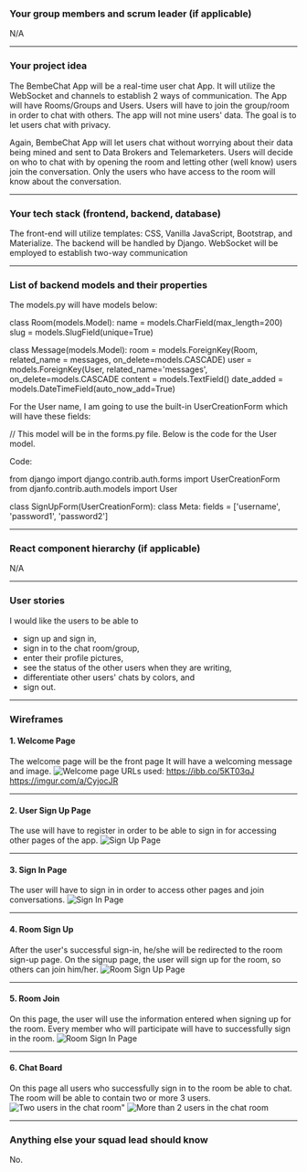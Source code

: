 ### Your group members and scrum leader (if applicable) 
N/A

---

### Your project idea 

The BembeChat App will be a real-time user chat App. It will utilize the WebSocket and channels to establish 2 ways of communication. The App will have Rooms/Groups and Users. Users will have to join the group/room in order to chat with others. The app will not mine users' data. The goal is to let users chat with privacy. 

Again, BembeChat App will let users chat without worrying about their data being mined and sent to Data Brokers and Telemarketers. Users will decide on who to chat with by opening the room and letting other (well know) users join the conversation. Only the users who have access to the room will know about the conversation.

---

### Your tech stack (frontend, backend, database)

The front-end will utilize templates: CSS, Vanilla JavaScript, Bootstrap, and Materialize.
The backend will be handled by Django.
WebSocket will be employed to establish two-way communication

---

### List of backend models and their properties

The models.py will have models below:

class Room(models.Model):
    name = models.CharField(max_length=200)
    slug = models.SlugField(unique=True)

class Message(models.Model):
    room = models.ForeignKey(Room, related_name = messages, on_delete=models.CASCADE)
    user = models.ForeignKey(User, related_name='messages', on_delete=models.CASCADE
    content = models.TextField()
    date_added = models.DateTimeField(auto_now_add=True)
 

For the User name, I am going to use the built-in UserCreationForm which will have these fields:

 // This model will be in the forms.py file. Below is the code for the User model. 

Code: 

from django import django.contrib.auth.forms import UserCreationForm
from djanfo.contrib.auth.models import User

class SignUpForm(UserCreationForm):
      class Meta:
      fields = ['username', 'password1', 'password2']


---

### React component hierarchy (if applicable)
N/A

---

### User stories
I would like the  users to be able to
- sign up and sign in,
- sign in to the chat room/group,
- enter their profile pictures,
- see the status of the other users when they are writing, 
- differentiate other users' chats by colors, and
- sign out.

---

### Wireframes

#### 1. Welcome Page
The welcome page will be the front page 
It will have a welcoming message and image.
![Welcome page](https://imgur.com/a/CyjocJR)
URLs used: 
https://ibb.co/5KT03qJ
https://imgur.com/a/CyjocJR

---

#### 2. User Sign Up Page
The use will have to register in order to be able to sign in for accessing other pages of the app.
![Sign Up Page](https://imgur.com/a/cY22GJF)

---

#### 3. Sign In Page
The user will have to sign in in order to access other pages and join conversations.
![Sign In Page](https://imgur.com/a/JWBHGKi)

---

#### 4. Room Sign Up
After the user's successful sign-in, he/she will be redirected to the room sign-up page. On the signup page, the user will sign up for the room, so others can join him/her.
![Room Sign Up Page](https://imgur.com/a/T8fzrHn)

---

#### 5. Room Join
On this page, the user will use the information entered when signing up for the room. Every member who will participate will have to successfully sign in the room.
![Room Sign In Page](https://imgur.com/a/TIUnUMk)

---

#### 6. Chat Board
On this page all users who successfully sign in to the room be able to chat. The room will be able to contain two or more 3 users.
![Two users in the chat room](https://imgur.com/a/EvEmX04)"
![More than 2 users in the chat room](https://imgur.com/a/EvEmX04)

---

### Anything else your squad lead should know
No.
